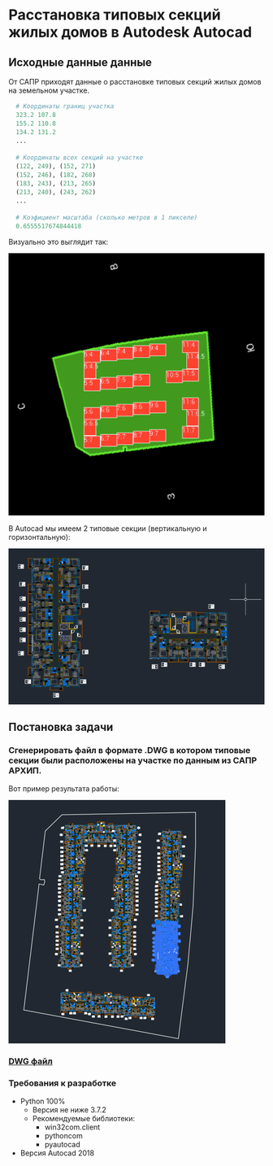 # Расстановка типовых секций жилых домов в Autodesk Autocad

## Исходные данные данные

От САПР приходят данные о расстановке типовых секций жилых домов на земельном участке.

```python
  # Координаты границ участка
  323.2 107.8
  155.2 110.8
  134.2 131.2
  ...
  
  # Координаты всех секций на участке
  (122, 249), (152, 271)
  (152, 246), (182, 268)
  (183, 243), (213, 265)
  (213, 240), (243, 262)
  ...
  
  # Коэфициент масштаба (сколько метров в 1 пикселе)
  0.6555517674844418
```
Визуально это выглядит так:

![Расстановка секций, полученная от САПР АРХИП](https://github.com/atiksorg/arhip_autocad_task/blob/main/arhip_area_result.png)

В Autocad мы имеем 2 типовые секции (вертикальную и горизонтальную):

![Типовые секции в Autocad](https://github.com/atiksorg/arhip_autocad_task/blob/main/autocad_sections.png)

## Постановка задачи

### Сгенерировать файл в формате .DWG в котором типовые секции были расположены на участке по данным из САПР АРХИП.

Вот пример результата работы:

![Резельтат расстановки типовых секций по данным из САПР АРХИП в Autocad](https://github.com/atiksorg/arhip_autocad_task/blob/main/autocad_result.png)

### [DWG файл](https://github.com/atiksorg/arhip_autocad_task/blob/main/47.21.0301005.13.dwg)

### Требования к разработке

- Python 100%
  - Версия не ниже 3.7.2
  - Рекомендуемые библиотеки:
    - win32com.client
    - pythoncom
    - pyautocad
- Версия Autocad 2018
